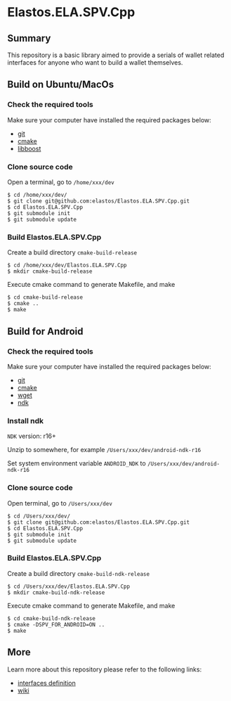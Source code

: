 # Elastos.ELA.SPV.Cpp

## Summary
This repository is a basic library aimed to provide a serials of wallet related interfaces for anyone who want to build a wallet themselves.   

## Build on Ubuntu/MacOs
### Check the required tools
Make sure your computer have installed the required packages below:
* [git](https://www.git-scm.com/downloads)
* [cmake](https://cmake.org/download)
* [libboost](https://www.boost.org/)

### Clone source code
Open a terminal, go to `/home/xxx/dev`
```shell
$ cd /home/xxx/dev/
$ git clone git@github.com:elastos/Elastos.ELA.SPV.Cpp.git
$ cd Elastos.ELA.SPV.Cpp
$ git submodule init
$ git submodule update
```

### Build Elastos.ELA.SPV.Cpp

Create a build directory `cmake-build-release`
```shell
$ cd /home/xxx/dev/Elastos.ELA.SPV.Cpp
$ mkdir cmake-build-release
```

Execute cmake command to generate Makefile, and make
```shell
$ cd cmake-build-release
$ cmake ..
$ make
```


## Build for Android
### Check the required tools
Make sure your computer have installed the required packages below:
* [git](https://www.git-scm.com/downloads)
* [cmake](https://cmake.org/download)
* [wget](https://www.gnu.org/software/wget)
* [ndk](https://developer.android.com/ndk/downloads/)

### Install ndk
`NDK` version: r16+

Unzip to somewhere, for example `/Users/xxx/dev/android-ndk-r16`

Set system environment variable `ANDROID_NDK` to `/Users/xxx/dev/android-ndk-r16`

### Clone source code
Open terminal, go to `/Users/xxx/dev`
```shell
$ cd /Users/xxx/dev/
$ git clone git@github.com:elastos/Elastos.ELA.SPV.Cpp.git
$ cd Elastos.ELA.SPV.Cpp
$ git submodule init
$ git submodule update
```

### Build Elastos.ELA.SPV.Cpp

Create a build directory `cmake-build-ndk-release`
```shell
$ cd /Users/xxx/dev/Elastos.ELA.SPV.Cpp
$ mkdir cmake-build-ndk-release
```

Execute cmake command to generate Makefile, and make
```shell
$ cd cmake-build-ndk-release
$ cmake -DSPV_FOR_ANDROID=ON ..
$ make
```

## More

Learn more about this repository please refer to the following links:
- [interfaces definition](https://github.com/elastos/Elastos.ELA.SPV.Cpp/tree/dev/Interface)
- [wiki](https://github.com/elastos/Elastos.ELA.SPV.Cpp/wiki) 